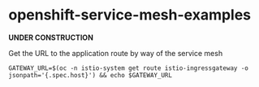 # openshift-service-mesh-examples

**UNDER CONSTRUCTION**

Get the URL to the application route by way of the service mesh

```
GATEWAY_URL=$(oc -n istio-system get route istio-ingressgateway -o jsonpath='{.spec.host}') && echo $GATEWAY_URL
```
